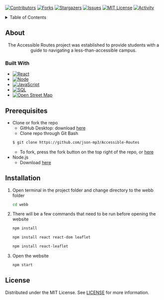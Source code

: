 <!-- PROJECT SHIELDS -->

[![Contributors][contributors-shield]][contributors-url]
[![Forks][forks-shield]][forks-url]
[![Stargazers][stars-shield]][stars-url]
[![Issues][issues-shield]][issues-url]
[![MIT License][license-shield]][license-url]
[![Activity][activity-shield]][activity-url]


<!-- TABLE OF CONTENTS -->
<details>
    <summary> Table of Contents </summary>
    <ol>
        <li>
            <a href="#about"> About the project</a>
            <ul>
                <li><a href="#built-with">Built With</a>
            </ul>
        </li>
        <li>
            <a href="#prerequisites"> Prerequisites</a>
        </li>
        <li>
            <a href="#installation"> Installation</a>
        </li>
        <li>
            <a href="#license"> License</a>
        </li>
    </ol>
</details>


<!-- ABOUT THE PROJECT -->
## About
<p align="center">The Accessible Routes project was established to provide students with a guide to navigating a less-than-accessible campus.</p>

### Built With

* [![React][React.js]][React-url]
* [![Node][Node.js]][Node-url]
* [![JavaScript][JavaScript.com]][JavaScript-url]
* [![SQL][Mysql.com]][Mysql-url]
* [![Open Street Map][OpenStreetMap.com]][OpenStreetMap-url]


<!-- Getting Started -->
## Prerequisites
 * Clone or fork the repo
    * GitHub Desktop: download [here](https://desktop.github.com/)
    * Clone repo through Git Bash
    ```sh
    $ git clone https://github.com/json-mp3/Accessible-Routes
    ```
    * To fork, press the fork button on the top right of the repo, or [here](https://github.com/json-mp3/Accessible-Routes/fork)
 * Node.js 
    * Download [here](https://nodejs.org/en/download)


## Installation
1. Open terminal in the project folder and change directory to the webb folder
    ```sh
    cd webb
    ```
2. There will be a few commands that need to be run before opening the website
    ```sh
    npm install
    ```
    ```sh
    npm install react react-dom leaflet
    ```
    ```sh
	npm install react-leaflet
    ```
3. Open the website
    ```sh
    npm start
    ```

## License

Distributed under the MIT License. See [LICENSE](https://github.com/json-mp3/Accessible-Routes/blob/main/LICENSE) for more information.

<!-- https://home.aveek.io/GitHub-Profile-Badges/ -->

<!-- LINKS & IMAGES -->
[contributors-shield]: https://img.shields.io/github/contributors/json-mp3/Accessible-Routes.svg?style=for-the-badge
[contributors-url]: https://github.com/json-mp3/Accessible-Routes/graphs/contributors
[forks-shield]: https://img.shields.io/github/forks/json-mp3/Accessible-Routes.svg?style=for-the-badge
[forks-url]: https://github.com/json-mp3/Accessible-Routes/network/members
[stars-shield]: https://img.shields.io/github/stars/json-mp3/Accessible-Routes.svg?style=for-the-badge
[stars-url]: https://github.com/json-mp3/Accessible-Routes/stargazers
[issues-shield]: https://img.shields.io/github/issues/json-mp3/Accessible-Routes.svg?style=for-the-badge
[issues-url]:  https://github.com/json-mp3/Accessible-Routes/issues
[license-shield]: https://img.shields.io/github/license/json-mp3/Accessible-Routes.svg?style=for-the-badge
[license-url]: https://github.com/json-mp3/Accessible-Routes/blob/master/LICENSE.txt

[activity-shield]: https://img.shields.io/github/last-commit/json-mp3/accessible-routes?style=for-the-badge
[activity-url]: https://github.com/Zxhjlk/Accessible-Routes/activity



[JavaScript.com]: https://img.shields.io/badge/JavaScript-F7DF1E.svg?style=for-the-badge&logo=JavaScript&logoColor=black
[JavaScript-url]: https://www.javascript.com/
[React.js]: https://img.shields.io/badge/React-20232A?style=for-the-badge&logo=react&logoColor=61DAFB
[React-url]: https://reactjs.org/
[Mysql.com]: https://img.shields.io/badge/MySQL-20232A?style=for-the-badge&logo=mysql&logoColor=white
[Mysql-url]: https://www.mysql.com/
[OpenStreetMap.com]: https://img.shields.io/badge/OpenStreetMap-7EBC6F.svg?style=for-the-badge&logo=OpenStreetMap&logoColor=white
[OpenStreetMap-url]: https://openstreetmap.org
[Node.js]: https://img.shields.io/badge/Node.js-339933.svg?style=for-the-badge&logo=nodedotjs&logoColor=white
[Node-url]: https://nodejs.org/en